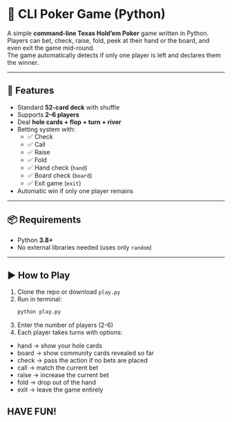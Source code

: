 # 🎲 CLI Poker Game (Python)

A simple **command-line Texas Hold’em Poker** game written in Python.  
Players can bet, check, raise, fold, peek at their hand or the board, and even exit the game mid-round.  
The game automatically detects if only one player is left and declares them the winner.  

---

## 🚀 Features
- Standard **52-card deck** with shuffle
- Supports **2–6 players**
- Deal **hole cards + flop + turn + river**
- Betting system with:
  - ✅ Check  
  - ✅ Call  
  - ✅ Raise  
  - ✅ Fold  
  - ✅ Hand check (`hand`)  
  - ✅ Board check (`board`)  
  - ✅ Exit game (`exit`)  
- Automatic win if only one player remains  

---

## 📦 Requirements
- Python **3.8+**
- No external libraries needed (uses only `random`)

---

## ▶️ How to Play
1. Clone the repo or download `play.py`
2. Run in terminal:
   ```bash
   python play.py
3. Enter the number of players (2-6)
4. Each player takes turns with options:
- hand → show your hole cards
- board → show community cards revealed so far
- check → pass the action if no bets are placed
- call → match the current bet
- raise → increase the current bet
- fold → drop out of the hand
- exit → leave the game entirely

## HAVE FUN!
